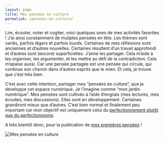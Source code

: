 ```yaml
---
layout: page
title: Mes pensées en culture
permalink: /pensees-en-culture/
---
```


Lire, écouter, noter et cogiter, voici quelques unes de mes activités favorites ! J’ai ainsi constamment de muliples pensées en tête. Les thèmes sont variés, parfois légers et parfois lourds. Certaines de mes réflexions sont anciennes et d’autres nouvelles. Certaines résultent d’un travail approfondi et d’autres sont (encore) superficielles. J’aime les partager. Cela m’aide à les organiser, les argumenter, et les mettre au défi de la contradiction. Cela m’apaise aussi. Car une pensée partagée est une pensée qui circule, qui continue son chemin dans d’autres esprits que le mien. Et cela, je trouve que c’est très bien.

C’est avec cette intention, partager mes “pensées en culture”, que je développe cet espace numérique. Je l’imagine comme “mon jardin numérique”. Mes pensées sont cultivés à l’aide d’engrais (mes lectures, mes écoutes, mes discussions). Elles sont en développement. Certaines grandiront mieux que d’autres. C’est bien normal et finalement peu important car mon objectif est uniquement celui du [perfectionnement plutôt que du perfectionnisme](https://www.lesequilibristes.com/podcasts/episode-68-helene-bonhomme).

A très bientôt donc, pour la publication de [mes premières pensées](https://gaellebussiere.github.io/) !

![Mes pensées en culture](../culture.jpeg)